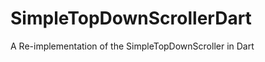 SimpleTopDownScrollerDart
=========================

A Re-implementation of the SimpleTopDownScroller in Dart
